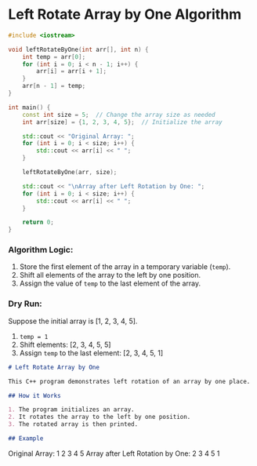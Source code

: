 
# Left Rotate Array by One Algorithm

```cpp
#include <iostream>

void leftRotateByOne(int arr[], int n) {
    int temp = arr[0];
    for (int i = 0; i < n - 1; i++) {
        arr[i] = arr[i + 1];
    }
    arr[n - 1] = temp;
}

int main() {
    const int size = 5;  // Change the array size as needed
    int arr[size] = {1, 2, 3, 4, 5};  // Initialize the array

    std::cout << "Original Array: ";
    for (int i = 0; i < size; i++) {
        std::cout << arr[i] << " ";
    }

    leftRotateByOne(arr, size);

    std::cout << "\nArray after Left Rotation by One: ";
    for (int i = 0; i < size; i++) {
        std::cout << arr[i] << " ";
    }

    return 0;
}
```

### Algorithm Logic:

1. Store the first element of the array in a temporary variable (`temp`).
2. Shift all elements of the array to the left by one position.
3. Assign the value of `temp` to the last element of the array.

### Dry Run:

Suppose the initial array is [1, 2, 3, 4, 5].

1. `temp = 1`
2. Shift elements: [2, 3, 4, 5, 5]
3. Assign `temp` to the last element: [2, 3, 4, 5, 1]



```markdown
# Left Rotate Array by One

This C++ program demonstrates left rotation of an array by one place.

## How it Works

1. The program initializes an array.
2. It rotates the array to the left by one position.
3. The rotated array is then printed.

## Example
```
Original Array: 1 2 3 4 5
Array after Left Rotation by One: 2 3 4 5 1
```
